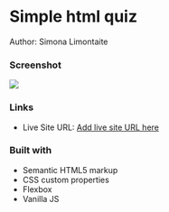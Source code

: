 # Simple html quiz

Author: Simona Limontaite

### Screenshot

![](./screenshot.jpg)

### Links

- Live Site URL: [Add live site URL here](https://html-quiz-sl-netlify.com)

### Built with

- Semantic HTML5 markup
- CSS custom properties
- Flexbox
- Vanilla JS